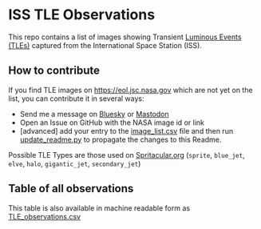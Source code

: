 # ISS TLE Observations

This repo contains a list of images showing Transient [Luminous Events (TLEs)](https://en.wikipedia.org/wiki/Upper-atmospheric_lightning) captured from the International Space Station (ISS).

## How to contribute

If you find TLE images on https://eol.jsc.nasa.gov which are not yet on the list, you can contribute it in several ways:

* Send me a message on [Bluesky](https://bsky.app/profile/stim3on.bsky.social) or [Mastodon](https://fosstodon.org/@stim3on)
* Open an Issue on GitHub with the NASA image id or link
* [advanced] add your entry to the [image_list.csv](resources/image_list.csv) file and then run [update_readme.py](resources/update_readme.py) to propagate the changes to this Readme.

Possible TLE Types are those used on [Spritacular.org](https://spritacular.org/) (`sprite`, `blue_jet`, `elve`, `halo`, `gigantic_jet`, `secondary_jet`)

## Table of all observations
This table is also available in machine readable form as [TLE_observations.csv](TLE_observations.csv)